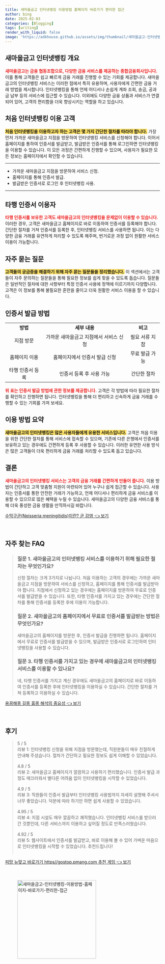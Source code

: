 ```yaml
---
title: 새마을금고 인터넷뱅킹 이용방법 홈페이지 바로가기 편리한 접근
author: bing
date: 2025-02-03
categories: [Blogging]
tags: [writing]
render_with_liquid: false
image: 'https://adkhouse.github.io/assets/img/thumbnail/새마을금고-인터넷뱅킹-이용방법-홈페이지-바로가기-편리한-접근.webp'
---
```



<h2 id='새마을금고-인터넷뱅킹-개요'>새마을금고 인터넷뱅킹 개요</h2>

<p><b><span style="color: #ee2323;">새마을금고는 금융 협동조합으로, 다양한 금융 서비스를 제공하는 종합금융회사입니다.</span></b> 이를 통해 고객들은 쉽고 빠르게 금융 거래를 진행할 수 있는 기회를 제공합니다. 새마을금고의 인터넷뱅킹 서비스는 이러한 점에서 특히 유용하며, 사용자에게 간편한 금융 거래 방법을 제시합니다. 인터넷뱅킹을 통해 언제 어디서나 손쉽게 계좌 조회, 송금, 공과금 납부 등의 서비스에 접근할 수 있습니다. 이외에도 다양한 금융 상품과 서비스가 연결되어 있어, 고객의 편리함을 더욱 향상시키는 역할을 하고 있습니다.</p>

<h2 id='처음-인터넷뱅킹-이용-고객'>처음 인터넷뱅킹 이용 고객</h2>

<p><b><span style="background-color: #ffe066;">처음 인터넷뱅킹을 이용하고자 하는 고객은 몇 가지 간단한 절차를 따라야 합니다.</span></b> 가장 먼저 가까운 새마을금고 지점을 방문하여 인터넷뱅킹 서비스를 신청해야 합니다. 이어서 홈페이지를 통하여 인증서를 발급받고, 발급받은 인증서를 통해 로그인하면 인터넷뱅킹을 이용할 수 있습니다. 이 모든 과정은 간편하게 진행할 수 있으며, 사용자가 필요한 모든 정보는 홈페이지에서 확인할 수 있습니다.</p>

<hr />

<ul>
    <li>가까운 새마을금고 지점을 방문하여 서비스 신청.</li>
    <li>홈페이지를 통해 인증서 발급.</li>
    <li>발급받은 인증서로 로그인 후 인터넷뱅킹 사용.</li>
</ul>

<hr />

<h2 id='타행-인증서-이용자'>타행 인증서 이용자</h2>

<p><b><span style="color: #ee2323;">타행 인증서를 보유한 고객도 새마을금고의 인터넷뱅킹을 문제없이 이용할 수 있습니다.</span></b> 이러한 경우, 고객은 새마을금고 홈페이지로 바로 이동하여 인증서를 등록해야 합니다. 간단한 절차를 거쳐 인증서를 등록한 후, 인터넷뱅킹 서비스를 사용하면 됩니다. 이는 다양한 금융 거래를 유연하게 처리할 수 있도록 해주며, 번거로운 과정 없이 원활한 서비스 이용이 가능합니다.</p>

<h2 id='자주-묻는-질문'>자주 묻는 질문</h2>

<p><b><span style="background-color: #ffe066;">고객들의 궁금증을 해결하기 위해 자주 묻는 질문들을 정리했습니다.</span></b> 이 섹션에서는 고객들이 자주 문의하는 질문들을 통해 필요한 정보를 쉽게 찾을 수 있도록 돕습니다. 질문들은 일반적인 절차에 대한 사항부터 특정 인증서 사용에 정책에 이르기까지 다양합니다. 고객은 이 정보를 통해 불필요한 혼란을 줄이고 더욱 원활한 서비스 이용을 할 수 있습니다.</p>

<h2 id='인증서-발급-방법'>인증서 발급 방법</h2>

<table>
    <tr>
        <td style="text-align: center; height: 17px;"><b>방법</b></td>
        <td style="text-align: center; height: 17px;"><b>세부 내용</b></td>
        <td style="text-align: center; height: 17px;"><b>비고</b></td>
    </tr>
    <tr>
        <td style="text-align: center; height: 17px;">지점 방문</td>
        <td style="text-align: center; height: 17px;">가까운 새마을금고 지점에서 서비스 신청</td>
        <td style="text-align: center; height: 17px;">필요 서류 지참</td>
    </tr>
    <tr>
        <td style="text-align: center; height: 17px;">홈페이지 이용</td>
        <td style="text-align: center; height: 17px;">홈페이지에서 인증서 발급 신청</td>
        <td style="text-align: center; height: 17px;">무료 발급 가능</td>
    </tr>
    <tr>
        <td style="text-align: center; height: 17px;">타행 인증서 등록</td>
        <td style="text-align: center; height: 17px;">인증서 등록 후 사용 가능</td>
        <td style="text-align: center; height: 17px;">간단한 절차</td>
    </tr>
</table>

<p><b><span style="color: #ee2323;">위 표는 인증서 발급 방법에 관한 정보를 제공합니다.</span></b> 고객은 각 방법에 따라 필요한 절차를 확인하고 진행하면 됩니다. 인터넷뱅킹을 통해 더 편리하고 신속하게 금융 거래를 수행할 수 있는 기회를 가져 보세요.</p>

<h2 id='이용-방법-요약'>이용 방법 요약</h2>

<p><b><span style="background-color: #ffe066;">새마을금고의 인터넷뱅킹은 많은 사용자들에게 유용한 서비스입니다.</span></b> 고객은 처음 이용을 위한 간단한 절차를 통해 서비스에 접속할 수 있으며, 기존에 다른 은행에서 인증서를 보유하고 있는 경우에도 간편하게 등록 후 사용할 수 있습니다. 이러한 유연한 사용 방식은 많은 고객들이 더욱 편리하게 금융 거래를 처리할 수 있도록 돕고 있습니다.</p>

<h2 id='결론'>결론</h2>

<p><b><span style="color: #ee2323;">새마을금고의 인터넷뱅킹 서비스는 고객의 금융 거래를 간편하게 만들어 줍니다.</span></b> 이용 방법이 간단하고 고객 맞춤형 지원이 마련되어 있어 누구나 쉽게 접근할 수 있습니다. 사용자는 인증서를 통한 안전한 거래가 가능하고, 언제 어디서나 편리하게 금융 서비스를 이용할 수 있으므로 많은 혜택을 누릴 수 있습니다. 새마을금고의 다양한 금융 서비스를 통해 더욱 풍성한 금융 생활을 만끽하시길 바랍니다.</p>


<p><a class="click-button" title="수막구균(Neisseria meningitidis)이란? 균 감염" href="https://adkhouse.github.io/posts/%EC%88%98%EB%A7%89%EA%B5%AC%EA%B7%A0(Neisseria-meningitidis)%EC%9D%B4%EB%9E%80-%EA%B7%A0-%EA%B0%90%EC%97%BC/" rel="dofollow">수막구균(Neisseria meningitidis)이란? 균 감염 👈 보기</a></p><br>
<h2 id='자주_찾는_FAQ'>자주 찾는 FAQ</h2>
<div itemscope="" itemtype="https://schema.org/FAQPage"> 
<blockquote> 
<div itemscope="" itemprop="mainEntity" itemtype="https://schema.org/Question"> 
<h3 itemprop="name">질문 1. 새마을금고의 인터넷뱅킹 서비스를 이용하기 위해 필요한 절차는 무엇인가요?</h3> 
<div itemscope="" itemprop="acceptedAnswer" itemtype="https://schema.org/Answer"> 
<span itemprop="text"> 
<p>신청 절차는 크게 3가지로 나뉩니다. 처음 이용하는 고객의 경우에는 가까운 새마을금고 지점을 방문하여 서비스를 신청하고, 홈페이지를 통해 인증서를 발급받아야 합니다. 지점에서 신청하고 있는 경우에는 홈페이지를 방문하여 무료로 인증서를 발급받을 수 있습니다. 또한, 타행 인증서를 가지고 있는 경우에는 간단한 절차를 통해 인증서를 등록한 후에 이용이 가능합니다.</p> 
</span> 
</div> 
</div> 

<div itemscope="" itemprop="mainEntity" itemtype="https://schema.org/Question"> 
<h3 itemprop="name">질문 2. 새마을금고의 홈페이지에서 무료로 인증서를 발급받는 방법은 무엇인가요?</h3> 
<div itemscope="" itemprop="acceptedAnswer" itemtype="https://schema.org/Answer"> 
<span itemprop="text"> 
<p>새마을금고의 홈페이지를 방문한 후, 인증서 발급을 진행하면 됩니다. 홈페이지에서 무료로 인증서를 발급받을 수 있으며, 발급받은 인증서로 로그인하여 인터넷뱅킹을 사용할 수 있습니다.</p> 
</span> 
</div> 
</div> 

<div itemscope="" itemprop="mainEntity" itemtype="https://schema.org/Question"> 
<h3 itemprop="name">질문 3. 타행 인증서를 가지고 있는 경우에 새마을금고의 인터넷뱅킹 서비스를 이용할 수 있나요?</h3> 
<div itemscope="" itemprop="acceptedAnswer" itemtype="https://schema.org/Answer"> 
<span itemprop="text"> 
<p>네, 타행 인증서를 가지고 계신 경우에도 새마을금고의 홈페이지로 바로 이동하여 인증서를 등록한 후에 인터넷뱅킹을 이용하실 수 있습니다. 간단한 절차를 거쳐 등록하고 이용하실 수 있습니다.</p> 
</span> 
</div> 
</div> 
</blockquote> 
</div>
<p><a class="click-button" title="용꿈해몽 길몽 흉몽 해석의 중요성" href="https://adkhouse.github.io/posts/%EC%9A%A9%EA%BF%88%ED%95%B4%EB%AA%BD-%EA%B8%B8%EB%AA%BD-%ED%9D%89%EB%AA%BD-%ED%95%B4%EC%84%9D%EC%9D%98-%EC%A4%91%EC%9A%94%EC%84%B1/" rel="dofollow">용꿈해몽 길몽 흉몽 해석의 중요성 👈 보기</a></p><br>
<h2 id='후기'>후기</h2>
<div itemscope itemtype="https://schema.org/Product">
  <blockquote>
  <div itemprop="review" itemscope itemtype="https://schema.org/Review">
      <div itemprop="reviewRating" itemscope itemtype="https://schema.org/Rating"> <span itemprop="ratingValue">5</span> / <span itemprop="bestRating">5</span> </div>
      <span itemprop="reviewBody">리뷰 1: 인터넷뱅킹 신청을 위해 지점을 방문했는데, 직원분들이 매우 친절하게 안내해 주셨습니다. 절차가 간단하고 필요한 정보도 쉽게 이해할 수 있었습니다.</span>
  </div>
  <br>
  <div itemprop="review" itemscope itemtype="https://schema.org/Review">
      <div itemprop="reviewRating" itemscope itemtype="https://schema.org/Rating"> <span itemprop="ratingValue">4.8</span> / <span itemprop="bestRating">5</span> </div>
      <span itemprop="reviewBody">리뷰 2: 새마을금고 홈페이지가 깔끔하고 사용하기 편리했습니다. 인증서 발급 과정도 매끄러워서 별다른 어려움 없이 인터넷뱅킹을 시작할 수 있었습니다.</span>
  </div>
  <br>
  <div itemprop="review" itemscope itemtype="https://schema.org/Review">
      <div itemprop="reviewRating" itemscope itemtype="https://schema.org/Rating"> <span itemprop="ratingValue">4.9</span> / <span itemprop="bestRating">5</span> </div>
      <span itemprop="reviewBody">리뷰 3: 직원들이 인증서 발급부터 인터넷뱅킹 사용법까지 자세히 설명해 주셔서 너무 좋았습니다. 덕분에 따라 하기만 하면 쉽게 사용할 수 있었습니다.</span>
  </div>
  <br>
  <div itemprop="review" itemscope itemtype="https://schema.org/Review">
      <div itemprop="reviewRating" itemscope itemtype="https://schema.org/Rating"> <span itemprop="ratingValue">4.95</span> / <span itemprop="bestRating">5</span> </div>
      <span itemprop="reviewBody">리뷰 4: 지점 시설도 매우 깔끔하고 쾌적했습니다. 인터넷뱅킹 서비스를 받으러 간 것뿐인데, 다른 서비스까지 이용하고 싶어질 정도로 만족스러웠습니다.</span>
  </div>
  <br>
  <div itemprop="review" itemscope itemtype="https://schema.org/Review">
      <div itemprop="reviewRating" itemscope itemtype="https://schema.org/Rating"> <span itemprop="ratingValue">4.92</span> / <span itemprop="bestRating">5</span> </div>
      <span itemprop="reviewBody">리뷰 5: 웹사이트에서 인증서를 발급받고, 바로 이용해 볼 수 있어 가벼운 마음으로 인터넷뱅킹을 시작할 수 있었습니다. 추천드립니다!</span>
  </div>
  <br>
  </blockquote>
</div>
<p><a class="click-button" title="피망 뉴맞고 바로가기 https//gostop.pmang.com 추천 게임" href="https://adkhouse.github.io/posts/%ED%94%BC%EB%A7%9D-%EB%89%B4%EB%A7%9E%EA%B3%A0-%EB%B0%94%EB%A1%9C%EA%B0%80%EA%B8%B0-httpsgostop.pmang.com-%EC%B6%94%EC%B2%9C-%EA%B2%8C%EC%9E%84/" rel="dofollow">피망 뉴맞고 바로가기 https//gostop.pmang.com 추천 게임 👈 보기</a></p><br>
<figure class="image"><img src="https://adkhouse.github.io/assets/img/thumbnail/새마을금고-인터넷뱅킹-이용방법-홈페이지-바로가기-편리한-접근.webp" alt="새마을금고-인터넷뱅킹-이용방법-홈페이지-바로가기-편리한-접근" width="256" height="256"></figure>